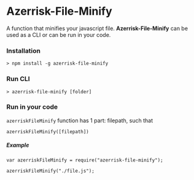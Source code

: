 # Azerrisk-File-Minify

A function that minifies your javascript file. **Azerrisk-File-Minify** can be used as a CLI or can be run in your code.

### Installation

    > npm install -g azerrisk-file-minify

### Run CLI

    > azerrisk-file-minify [folder]

### Run in your code
`azerriskFileMinify` function has 1 part: filepath, such that

    azerriskFileMinify([filepath])

##### Example

    var azerriskFileMinify = require("azerrisk-file-minify");
    
    azerriskFileMinify("./file.js");
